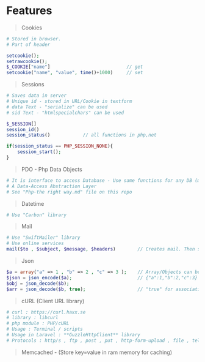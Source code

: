 # Features 

> Cookies

```php
# Stored in browser.
# Part of header

setcookie();
setrawcookie();
$_COOKIE["name"]                            // get
setcookie("name", "value", time()+1000)     // set
```

> Sessions

```php
# Saves data in server
# Unique id - stored in URL/Cookie in textform 
# data Text - "serialize" can be used
# sid Text - "htmlspecialchars" can be used

$_SESSION[]
session_id()
session_status()            // all functions in php,net

if(session_status == PHP_SESSION_NONE){
    session_start();
}

```

> PDO - Php Data Objects 

```php
# It is interface to access Database - Use same functions for any DB (mysql, postgres, MSSql, etc)
# A Data-Access Abstraction Layer
# See "Php-the right way.md" file on this repo
```

> Datetime

```php
# Use "Carbon" library
```

> Mail

```php
# Use "SwiftMailer" library
# Use online services
mail($to , $subject, $message, $headers)        // Creates mail. Then sends mail to SMTP server
```

> Json

```php
$a = array("a" => 1 , "b" => 2 , "c" => 3 );    // Array/Objects can be use
$json = json_encode($a);                        // {"a":1,"b":2,"c":3}
$obj = json_decode($b);
$arr = json_decode($b, true);                   // "true" for associative array

```

> cURL (Client URL library)

```php
# curl : https://curl.haxx.se
# library : libcurl
# php module : PHP/cURL
# Usage : Terminal / scripts
# Usage in Laravel : **GuzzleHttpClient** library
# Protocols : http/s , ftp , post , put , http-form-upload , file , telnet , gopher , proxies , cookies , user-pass-auth , etc

```

> Memcached - (Store key=value in ram memory for caching)